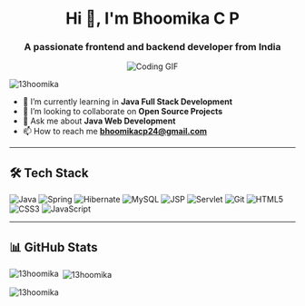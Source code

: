 <h1 align="center">Hi 👋, I'm Bhoomika C P</h1>
<h3 align="center">A passionate frontend and backend developer from India</h3>

<p align="center">
  <img src="https://user-images.githubusercontent.com/74038190/225813708-98b745f2-7d22-48cf-9150-083f1b00d6c9.gif" alt="Coding GIF"/>
</p>

<p align="left"> <img src="https://komarev.com/ghpvc/?username=13hoomika&label=Profile%20views&color=0e75b6&style=flat" alt="13hoomika" /> </p>

- 🌱 I’m currently learning in **Java Full Stack Development**  
- 👯 I’m looking to collaborate on **Open Source Projects**  
- 💬 Ask me about **Java Web Development**  
- 📫 How to reach me **bhoomikacp24@gmail.com**  

---

## 🛠️ Tech Stack

![Java](https://img.shields.io/badge/Java-%23ED8B00.svg?style=for-the-badge&logo=java&logoColor=white)
![Spring](https://img.shields.io/badge/Spring-%236DB33F.svg?style=for-the-badge&logo=spring&logoColor=white)
![Hibernate](https://img.shields.io/badge/Hibernate-%235C2D91.svg?style=for-the-badge&logo=hibernate&logoColor=white)
![MySQL](https://img.shields.io/badge/MySQL-%2300f.svg?style=for-the-badge&logo=mysql&logoColor=white)
![JSP](https://img.shields.io/badge/JSP-%23E44D26.svg?style=for-the-badge&logo=html5&logoColor=white)
![Servlet](https://img.shields.io/badge/Servlet-%232C8EBB.svg?style=for-the-badge&logo=java&logoColor=white)
![Git](https://img.shields.io/badge/Git-%23F05033.svg?style=for-the-badge&logo=git&logoColor=white)
![HTML5](https://img.shields.io/badge/HTML5-%23E34F26.svg?style=for-the-badge&logo=html5&logoColor=white)
![CSS3](https://img.shields.io/badge/CSS3-%231572B6.svg?style=for-the-badge&logo=css3&logoColor=white)
![JavaScript](https://img.shields.io/badge/JavaScript-%23F7DF1E.svg?style=for-the-badge&logo=javascript&logoColor=black)

---

## 📊 GitHub Stats

<p><img align="left" src="https://github-readme-stats.vercel.app/api/top-langs?username=13hoomika&show_icons=true&locale=en&layout=compact" alt="13hoomika" /></p>

<p>&nbsp;<img align="center" src="https://github-readme-stats.vercel.app/api?username=13hoomika&show_icons=true&locale=en" alt="13hoomika" /></p>

<p><img align="center" src="https://github-readme-streak-stats.herokuapp.com/?user=13hoomika&" alt="13hoomika" /></p>

